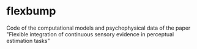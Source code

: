 # flexbump
Code of the computational models and psychophysical data of the paper "Flexible integration of continuous sensory evidence in perceptual estimation tasks"
